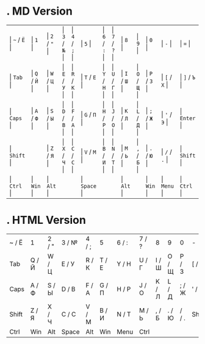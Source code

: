# . MD Version

|       |       |       |       |       |       |       |       |       |       |       |       |       |
|-------|-------|-------|-------|-------|-------|-------|-------|-------|-------|-------|-------|-------|
| \| `~` / `Ё` \|   | \| `1` \|   | \| `2` / `"` \|   | \| `3` / `№` \|   | \| `4` / `;` \|   | \| `5` \|   | \| `6` / `:` \|   | \| `7` / `?` \|   | \| `8` \|   | \| `9` \|   | \| `0` \|   | \| `-` \|   | \| `=` \|   |
| \| `Tab` \| | \| `Q` / `Й` \| | \| `W` / `Ц` \|   | \| `E` / `У` \|   | \| `R` / `К` \|   | \| `T` / `Е` \|   | \| `Y` / `Н` \|   | \| `U` / `Г` \|   | \| `I` / `Ш` \|   | \| `O` / `Щ` \|   | \| `P` / `З` \|   | \| `[` / `Х` \|   | \| `]` / `Ъ` \|   |
| \| `Caps` \|  | \| `A` / `Ф` \|   | \| `S` / `Ы` \|   | \| `D` / `В` \|   | \| `F` / `А` \|   | \| `G` / `П` \|   | \| `H` / `Р` \|   | \| `J` / `О` \|   | \| `K` / `Л` \|   | \| `L` / `Д` \|   | \| `;` / `Ж` \|   | \| `'` / `Э` \|   | \| `Enter` \| |
| \| `Shift` \| || \| `Z` / `Я` \|  | \| `X` / `Ч` \|   | \| `C` / `С` \|   | \| `V` / `М` \|   | \| `B` / `И` \|   | \| `N` / `Т` \|   | \| `M` / `Ь` \|   | \| `,` / `Б` \|   | \| `.` / `Ю` \|   | \| `/` / `.` \|   | \| `Shift` \| |
| \| `Ctrl` \| | \| `Win` \| | \| `Alt` \| ||| \| `Space` \| ||| \| `Alt` \| || \| `Win` \| | \| `Menu` \| | \| `Ctrl` \| |

# . HTML Version

<table>
  <tr>
    <td> ~ / Ё </td>
    <td> 1 </td>
    <td> 2 / " </td>
    <td> 3 / № </td>
    <td> 4 / ; </td>
    <td> 5 </td>
    <td> 6 / : </td>
    <td> 7 / ? </td>
    <td> 8 </td>
    <td> 9 </td>
    <td> 0 </td>
    <td> - </td>
    <td> = </td>
  </tr>
  <tr>
    <td> Tab </td>
    <td> Q / Й </td>
    <td> W / Ц </td>
    <td> E / У </td>
    <td> R / К </td>
    <td> T / Е </td>
    <td> Y / Н </td>
    <td> U / Г </td>
    <td> I / Ш </td>
    <td> O / Щ </td>
    <td> P / З </td>
    <td> [ / Х </td>
    <td> ] / Ъ </td>
  </tr>
  <tr>
    <td> Caps </td>
    <td> A / Ф </td>
    <td> S / Ы </td>
    <td> D / В </td>
    <td> F / А </td>
    <td> G / П </td>
    <td> H / Р </td>
    <td> J / О </td>
    <td> K / Л </td>
    <td> L / Д </td>
    <td> ; / Ж </td>
    <td> ' / Э </td>
    <td> Enter </td>
  </tr>
  <tr>
    <td> Shift </td>
    <td> Z / Я </td>
    <td> X / Ч </td>
    <td> C / С </td>
    <td> V / М </td>
    <td> B / И </td>
    <td> N / Т </td>
    <td> M / Ь </td>
    <td> , / Б </td>
    <td> . / Ю </td>
    <td> / / . </td>
    <td> Shift </td>
  </tr>
  <tr>
    <td> Ctrl </td>
    <td> Win </td>
    <td> Alt </td>
    <td> Space </td>
    <td> Alt </td>
    <td> Win </td>
    <td> Menu </td>
    <td> Ctrl </td>
  </tr>
</table>

